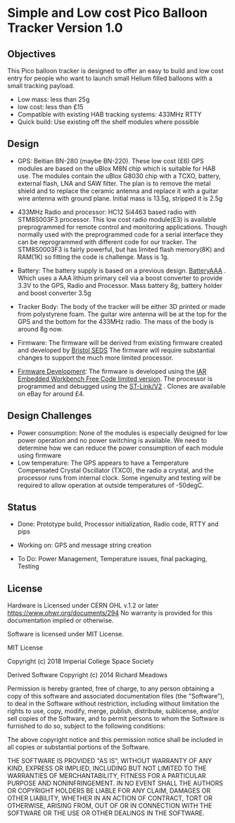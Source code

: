 # Simple and Low cost Pico Balloon Tracker Version 1.0


## Objectives
This Pico balloon tracker is designed to offer an easy to build and low cost entry for people who want to launch small Helium filled balloons with a small tracking payload.

* Low mass: less than 25g
* low cost: less than £15
* Compatible with existing HAB tracking systems: 433MHz RTTY
* Quick build: Use existing off the shelf modules where possible

## Design

* GPS: Beitian BN-280 (maybe BN-220). These low cost (£6) GPS modules are based on the uBlox M8N chip which is suitable for HAB use. The modules contain the uBlox G8030 chip with a TCXO, battery, external flash, LNA and SAW filter. The plan is to remove the metal shield and to replace the ceramic antenna and replace it with a guitar wire antenna with ground plane. Initial mass is 13.5g, stripped it is 2.5g

* 433MHz Radio and processor: HC12 Si4463 based radio with STM8S003F3 processor. This low cost radio module(£3) is available preprogrammed for remote control and monitoring applications. Though normally used with the preprogrammed code for a serial interface they can be reprogrammed with different code for our tracker. The STM8S0003F3 is fairly powerful, but has limited flash memory(8K) and RAM(1K) so fitting the code is challenge.  Mass is 1g.

* Battery: The battery supply is based on a previous design.  [BatteryAAA](https://github.com/ribbotson/rlabTelemetryTx/tree/master/Hardware/BatteryAAA) . Which uses a AAA lithium primary cell via a boost converter to provide 3.3V to the GPS, Radio and Processor. Mass battery 8g, battery holder and boost converter 3.5g

* Tracker Body: The body of the tracker will be either 3D printed or made from polystyrene foam. The guitar wire antenna will be at the top for the GPS and the bottom for the 433MHz radio. The mass of the body is around 8g now.

* Firmware: The firmware will be derived from existing firmware created and developed by  [Bristol SEDS](http://www.bristol-seds.co.uk/pico-tracker/) The firmware will require substantial changes to support the much more limited processor.

* [Firmware Development](https://github.com/ImperialSpaceSociety/PicoTracker/blob/master/Development.md): The firmware is developed using the [IAR Embedded Workbench Free Code limited version](https://www.iar.com/iar-embedded-workbench/#!?architecture=STM8&device=STM8S003F3). The processor is programmed and debugged using the [ST-Link/V2](https://www.st.com/en/development-tools/st-link-v2.html) . Clones are available on eBay for around £4.

## Design Challenges
* Power consumption: None of the modules is especially designed for low power operation and no power switching is available. We need to determine how we can reduce the power consumption of each module using firmware
* Low temperature: The GPS appears to have a Temperature Compensated Crystal Oscillator (TXC0), the radio a crystal, and the processor runs from internal clock. Some ingenuity and testing will be required to allow operation at outside temperatures of -50degC.

## Status
* Done: Prototype build, Processor initialization, Radio code, RTTY and pips

* Working on: GPS and message string creation

* To Do:  Power Management, Temperature issues, final packaging, Testing

## License

Hardware is Licensed under CERN OHL v.1.2 or later https://www.ohwr.org/documents/294 No warranty is provided for this documentation implied or otherwise.

Software is licensed under MIT License.

MIT License

Copyright (c) 2018 Imperial College Space Society

Derived Software  Copyright (c) 2014  Richard Meadows <richardeoin>

Permission is hereby granted, free of charge, to any person obtaining a copy of this software and associated documentation files (the "Software"), to deal in the Software without restriction, including without limitation the rights to use, copy, modify, merge, publish, distribute, sublicense, and/or sell copies of the Software, and to permit persons to whom the Software is furnished to do so, subject to the following conditions:

The above copyright notice and this permission notice shall be included in all copies or substantial portions of the Software.

THE SOFTWARE IS PROVIDED "AS IS", WITHOUT WARRANTY OF ANY KIND, EXPRESS OR IMPLIED, INCLUDING BUT NOT LIMITED TO THE WARRANTIES OF MERCHANTABILITY, FITNESS FOR A PARTICULAR PURPOSE AND NONINFRINGEMENT. IN NO EVENT SHALL THE AUTHORS OR COPYRIGHT HOLDERS BE LIABLE FOR ANY CLAIM, DAMAGES OR OTHER LIABILITY, WHETHER IN AN ACTION OF CONTRACT, TORT OR OTHERWISE, ARISING FROM, OUT OF OR IN CONNECTION WITH THE SOFTWARE OR THE USE OR OTHER DEALINGS IN THE SOFTWARE.







